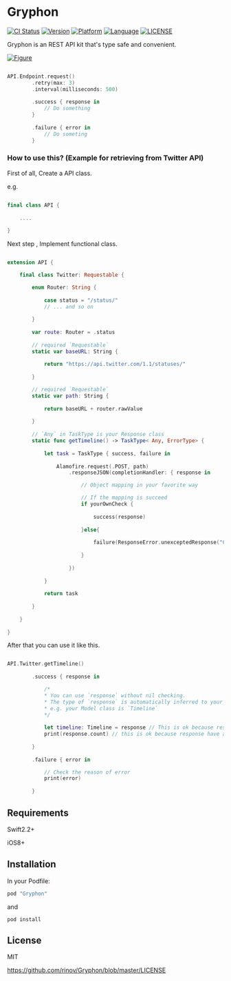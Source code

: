 # Gryphon

[![CI Status](https://travis-ci.org/rinov/Gryphon.svg?branch=master)](https://travis-ci.org/rinov/Gryphon.svg?branch=master)
[![Version](https://img.shields.io/cocoapods/v/Gryphon.svg?style=flat)](http://cocoapods.org/pods/Gryphon)
[![Platform](https://img.shields.io/badge/platform-iOS-brightgreen.svg)](https://img.shields.io/badge/platform-iOS-brightgreen.svg)
[![Language](https://img.shields.io/badge/Language-Swift-blue.svg)](https://img.shields.io/badge/Language-Swift-blue.svg)
[![LICENSE](https://img.shields.io/badge/LICENSE-MIT-yellow.svg)](https://img.shields.io/badge/LICENSE-MIT-yellow.svg)

Gryphon is an REST API kit that's type safe and convenient.

[![Figure](http://i.imgur.com/i8Yqt8g.png)](http://i.imgur.com/i8Yqt8g.png)

```swift

API.Endpoint.request()
        .retry(max: 3)
        .interval(milliseconds: 500)
        
        .success { response in
            // Do something
        }
        
        .failure { error in
            // Do someting 
        }

```


### How to use this? (Example for retrieving from Twitter API)

First of all, Create a API class.

e.g.

```swift

final class API {
    
    ....
    
}

```

Next step , Implement functional class.

```swift

extension API {

    final class Twitter: Requestable {

        enum Router: String {
        
            case status = "/status/"
            // ... and so on
            
        }
        
        var route: Router = .status
            
        // required `Requestable`
        static var baseURL: String {
            
            return "https://api.twitter.com/1.1/statuses/"
            
        }

        // required `Requestable`
        static var path: String {
            
            return baseURL + router.rawValue
            
        }
        
        // `Any` in TaskType is your Response class
        static func getTimeline() -> TaskType< Any, ErrorType> {
            
            let task = TaskType { success, failure in
                
                Alamofire.request(.POST, path)
                    .responseJSON(completionHandler: { response in

                        // Object mapping in your favorite way

                        // If the mapping is succeed
                        if yourOwnCheck {
                            
                            success(response)
                            
                        }else{
                            
                            failure(ResponseError.unexceptedResponse("Cause(String) or AnyObject is available."))
                            
                        }
                        
                    })
                
            }
            
            return task
            
        }
        
    }
    
}

```

After that you can use it like this.

```swift

API.Twitter.getTimeline()
        
        .success { response in

            /*
            * You can use `response` without nil checking.
            * The type of `response` is automatically inferred to your Response class.
            * e.g. your Model class is `Timeline`
            */
            
            let timeline: Timeline = response // This is ok because response is NOT optional type
            print(response.count) // this is ok because response have already object mapping
            
        }
        
        .failure { error in

            // Check the reason of error
            print(error)
            
        }

```

## Requirements

Swift2.2+

iOS8+

## Installation

In your Podfile:

```ruby
pod "Gryphon"
```
and

`pod install`

## License

MIT

https://github.com/rinov/Gryphon/blob/master/LICENSE
